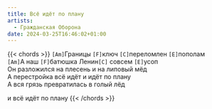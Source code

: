 ```yaml
---
title: Всё идёт по плану
artists: 
  - Гражданская Оборона
date: 2024-03-25T16:46:02+01:00
---
```


{{< chords >}}
`[Am]`Границы `[F]`ключ `[C]`переломлен `[E]`пополам  
`[Am]`А наш `[F]`батюшка Ленин`[C]` совсем `[E]`усоп  
Он разложился на плесень и на липовый мёд  
А перестройка всё идёт и идёт по плану  
А вся грязь превратилась в голый лёд  

и всё идёт по плану
{{< /chords >}}
